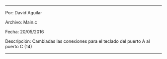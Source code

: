 *********************
Por: David Aguilar

Archivo: Main.c

Fecha: 20/05/2016

Descripción: Cambiadas las conexiones para el teclado del puerto A al puerto C (14)
**************************
